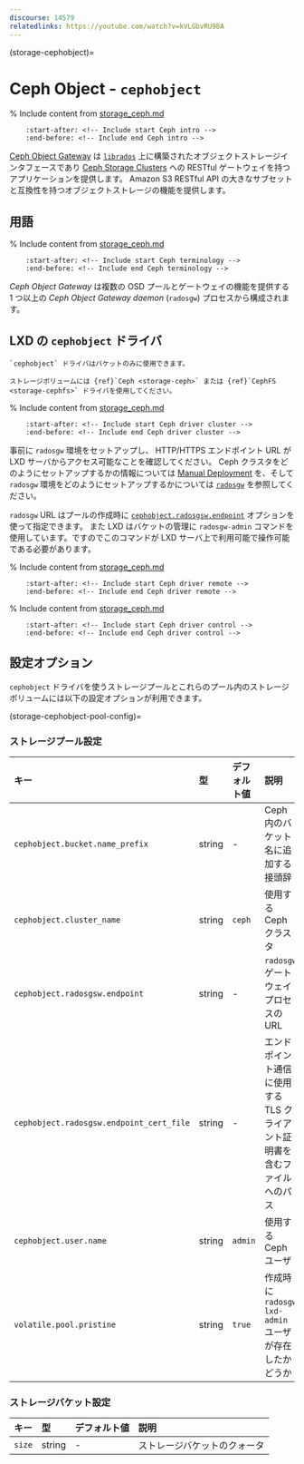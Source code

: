```yaml
---
discourse: 14579
relatedlinks: https://youtube.com/watch?v=kVLGbvRU98A
---
```


(storage-cephobject)=
# Ceph Object - `cephobject`

% Include content from [storage_ceph.md](storage_ceph.md)
```{include} storage_ceph.md
    :start-after: <!-- Include start Ceph intro -->
    :end-before: <!-- Include end Ceph intro -->
```

[Ceph Object Gateway](https://docs.ceph.com/en/latest/radosgw/) は [`librados`](https://docs.ceph.com/en/latest/rados/api/librados-intro/) 上に構築されたオブジェクトストレージインタフェースであり [Ceph Storage Clusters](https://docs.ceph.com/en/latest/rados/) への RESTful ゲートウェイを持つアプリケーションを提供します。
Amazon S3 RESTful API の大きなサブセットと互換性を持つオブジェクトストレージの機能を提供します。

## 用語

% Include content from [storage_ceph.md](storage_ceph.md)
```{include} storage_ceph.md
    :start-after: <!-- Include start Ceph terminology -->
    :end-before: <!-- Include end Ceph terminology -->
```

*Ceph Object Gateway* は複数の OSD プールとゲートウェイの機能を提供する 1 つ以上の *Ceph Object Gateway daemon* (`radosgw`) プロセスから構成されます。

## LXD の `cephobject` ドライバ

```{note}
`cephobject` ドライバはバケットのみに使用できます。

ストレージボリュームには {ref}`Ceph <storage-ceph>` または {ref}`CephFS <storage-cephfs>` ドライバを使用してください。
```

% Include content from [storage_ceph.md](storage_ceph.md)
```{include} storage_ceph.md
    :start-after: <!-- Include start Ceph driver cluster -->
    :end-before: <!-- Include end Ceph driver cluster -->
```

事前に `radosgw` 環境をセットアップし、 HTTP/HTTPS エンドポイント URL が LXD サーバからアクセス可能なことを確認してください。
Ceph クラスタをどのようにセットアップするかの情報については [Manual Deployment](https://docs.ceph.com/en/latest/install/manual-deployment/) を、そして `radosgw` 環境をどのようにセットアップするかについては [`radosgw`](https://docs.ceph.com/en/latest/radosgw/) を参照してください。

`radosgw` URL はプールの作成時に [`cephobject.radosgsw.endpoint`](storage-cephobject-pool-config) オプションを使って指定できます。
また LXD はバケットの管理に `radosgw-admin` コマンドを使用しています。ですのでこのコマンドが LXD サーバ上で利用可能で操作可能である必要があります。

% Include content from [storage_ceph.md](storage_ceph.md)
```{include} storage_ceph.md
    :start-after: <!-- Include start Ceph driver remote -->
    :end-before: <!-- Include end Ceph driver remote -->
```

% Include content from [storage_ceph.md](storage_ceph.md)
```{include} storage_ceph.md
    :start-after: <!-- Include start Ceph driver control -->
    :end-before: <!-- Include end Ceph driver control -->
```

## 設定オプション

`cephobject` ドライバを使うストレージプールとこれらのプール内のストレージボリュームには以下の設定オプションが利用できます。

(storage-cephobject-pool-config)=
### ストレージプール設定
キー                                     | 型     | デフォルト値 | 説明
:--                                      | :---   | :------      | :----------
`cephobject.bucket.name_prefix`          | string | -            | Ceph 内のバケット名に追加する接頭辞
`cephobject.cluster_name`                | string | `ceph`       | 使用する Ceph クラスタ
`cephobject.radosgsw.endpoint`           | string | -            | `radosgw` ゲートウェイプロセスのURL
`cephobject.radosgsw.endpoint_cert_file` | string | -            | エンドポイント通信に使用する TLS クライアント証明書を含むファイルへのパス
`cephobject.user.name`                   | string | `admin`      | 使用する Ceph ユーザ
`volatile.pool.pristine`                 | string | `true`       | 作成時に `radosgw` `lxd-admin` ユーザが存在したかどうか

### ストレージバケット設定
キー   | 型     | デフォルト値 | 説明
:--    | :---   | :------      | :----------
`size` | string | -            | ストレージバケットのクォータ
